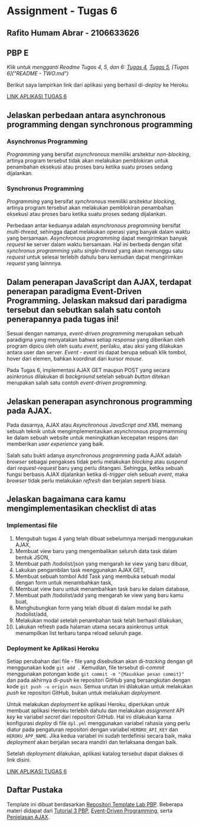 # Assignment - Tugas 6

## Rafito Humam Abrar - 2106633626
## PBP E

*Klik untuk mengganti Readme Tugas 4, 5, dan 6: [Tugas 4](README.md), [Tugas 5](README.t5.md), [Tugas 6]("README - TWO.md")*

Berikut saya lampirkan link dari aplikasi yang berhasil di-*deploy* ke Heroku.

[LINK APLIKASI TUGAS 6](https://tugas3-rafitohumam.herokuapp.com/todolist/ "App Heroku Tugas 5 - todolist")

## Jelaskan perbedaan antara asynchronous programming dengan synchronous programming

### Asynchronus Programming
*Programming* yang bersifat *asynchronous* memiliki arsitektur *non-blocking*, artinya program tersebut tidak akan melakukan pemblokiran untuk penambahan eksekusi atau proses baru ketika suatu proses sedang dijalankan.

### Synchronus Programming
*Programming* yang bersifat *synchronous* memiliki arsitektur *blocking*, artinya program tersebut akan melakukan pemblokiran penambahan eksekusi atau proses baru ketika suatu proses sedang dijalankan.

Perbedaan antar keduanya adalah *asynchronous programming* bersifat *multi-thread*, sehingga dapat melakukan operasi yang banyak dalam waktu yang bersamaan. *Asynchronous programming* dapat mengirimkan banyak *request* ke server dalam waktu bersamaan. Hal ini berbeda dengan sifat *synchronus programming* yaitu *single-thread* yang akan menunggu satu *request* untuk selesai terlebih dahulu baru kemudian dapat mengirimkan *request* yang lainnnya.

##  Dalam penerapan JavaScript dan AJAX, terdapat penerapan paradigma Event-Driven Programming. Jelaskan maksud dari paradigma tersebut dan sebutkan salah satu contoh penerapannya pada tugas ini!

Sesuai dengan namanya, *event-driven programming* merupakan sebuah paradigma yang menyatakan bahwa setiap *response* yang diberikan oleh program dipicu oleh oleh suatu *event*, perilaku, atau aksi yang dilakukan antara user dan server. *Event - event* ini dapat berupa sebuah klik tombol, hover dari elemen, bahkan koordinat dari kursor *mouse*.

Pada Tugas 6, implementasi AJAX GET maupun POST yang secara asinkronus dilakukan di *background* setelah sebuah *button* ditekan merupakan salah satu contoh *event-driven programming*.

## Jelaskan penerapan asynchronous programming pada AJAX.

Pada dasarnya, AJAX atau *Asynchronous JavaScript and XML* memang sebuah teknik untuk mengimplementasikan asynchronous progrmamming ke dalam sebuah website untuk meningkatkan kecepatan respons dan memberikan *user experience* yang baik.

Salah satu bukti adanya *asynchronous programming* pada AJAX adalah *browser* sebagai pengakses tidak perlu melakukan *blocking* atau *suspend* dari *request-request* baru yang perlu ditangani. Sehingga, ketika sebuah fungsi berbasis AJAX dijalankan ketika di-*trigger* oleh sebuah *event*, maka *browser* tidak perlu melakukan *refresh* dan berjalan seperti biasa.

## Jelaskan bagaimana cara kamu mengimplementasikan checklist di atas

### Implementasi file

1. Mengubah tugas 4 yang telah dibuat sebelumnya menjadi menggunakan AJAX,
2. Membuat view baru yang mengembalikan seluruh data task dalam bentuk JSON,
3. Membuat path /todolist/json yang mengarah ke view yang baru dibuat,
4. Lakukan pengambilan task menggunakan AJAX GET,
5. Membuat sebuah tombol Add Task yang membuka sebuah modal dengan form untuk menambahkan task,
6. Membuat view baru untuk menambahkan task baru ke dalam database,
7. Membuat path /todolist/add yang mengarah ke view yang baru kamu buat,
8. Menghubungkan form yang telah dibuat di dalam modal ke path /todolist/add,
9. Melakukan modal setelah penambahan task telah berhasil dilakukan,
10. Lakukan refresh pada halaman utama secara asinkronus untuk menampilkan list terbaru tanpa reload seluruh page.

### Deployment ke Aplikasi Heroku

Setiap perubahan dari file - file yang disebutkan akan di-*tracking* dengan git menggunakan kode `git add .` Kemudian, file tersebut di-*commit* menggunakan potongan kode `git commit -m "{Masukkan pesan commit}"` dan pada akhirnya di-*push* ke repositori GitHub yang bersangkutan dengan kode `git push -u origin main`. Semua urutan ini dilakukan untuk melakukan *push* ke repositori GitHub, bukan untuk melakukan *deployment*.

Untuk melakukan *deployment* ke aplikasi Heroku, diperlukan untuk membuat aplikasi Heroku terlebih dahulu dan melakukan *assignment* API *key* ke variabel *secret* dari repositori GitHub. Hal ini dilakukan karna konfigurasi *deploy* di file `dpl.yml` menggunakan variabel rahasia yang perlu diatur pada pengaturan repositori dengan variabel `HEROKU_API_KEY` dan `HEROKU_APP_NAME`. Jika kedua variabel ini sudah terdefinisi secara baik, maka *deployment* akan berjalan secara mandiri dan terlaksana dengan baik.

Setelah *deployment* dilakukan, aplikasi katalog tersebut dapat diakses di link disini.

[LINK APLIKASI TUGAS 6](https://tugas3-rafitohumam.herokuapp.com/todolist/ "App Heroku Tugas 4 - Katalog")

## Daftar Pustaka

Template ini dibuat berdasarkan [Repositori Template Lab PBP](https://github.com/pbp-fasilkom-ui/assignment-repository).
Beberapa materi didapat dari [Tutorial 3 PBP](https://pbp-fasilkom-ui.github.io/ganjil-2023/assignments/tutorial/tutorial-3), [Event-Driven Programming](https://aiven.io/blog/introduction-to-event-based-programming), serta [Penjelasan AJAX](https://www.youtube.com/watch?v=rJesac0_Ftw&ab_channel=LearnWebCode).
